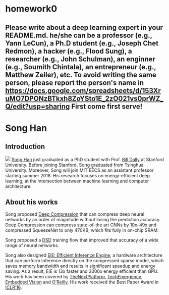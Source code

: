 # homework0
Please write about a deep learning expert in your README.md.
he/she can be a professor (e.g., Yann LeCun), a Ph.D student (e.g., Joseph Chet Redmon), a hacker (e.g., Flood Sung), a researcher (e.g., John Schulman), an enginner (e.g., Soumith Chintala), an entrepreneur (e.g., Matthew Zeiler), etc.
To avoid writing the same person, please report the person's name in 
https://docs.google.com/spreadsheets/d/153XruMO7DPONzBTkxh8ZoYSto1E_2zO021vs0prWZ_Q/edit?usp=sharing
First come first serve!
-------
# Song Han 
## Introduction 

![](https://stanford.edu/~songhan/songhan.jpg)
[Song Han](http://stanford.edu/~songhan/) just graduated as a PhD student with Prof. [Bill Dally](http://cva.stanford.edu/billd_webpage_new.html) at Stanford University. Before joining Stanford, Song graduated from Tsinghua University.  Moreover, Song will join MIT EECS as an assistant professor starting summer 2018. His research focuses on energy-efficient deep learning, at the intersection between machine learning and computer architecture. 

## About his works 
Song proposed [Deep Compression](https://arxiv.org/pdf/1510.00149v5.pdf/) that can compress deep neural networks by an order of magnitude without losing the prediction accuracy. Deep Compression can compress state-of-the art CNNs by 10x–49x and compressed SqueezeNet to only 470KB, which fits fully in on-chip SRAM.

Song proposed a [DSD](https://arxiv.org/abs/1607.04381) training flow that improved that accuracy of a wide range of neural networks. 

Song also designed [EIE: Efficient Inference Engine](https://arxiv.org/pdf/1602.01528v2.pdf), a hardware architecture that can perform inference directly on the compressed sparse model, which saves memory bandwidth and results in significant speedup and energy saving. As a result, EIE is 13x faster and 3000x energy efficient than GPU. His work has been covered by [TheNextPlatform](https://www.nextplatform.com/2015/12/08/emergent-chip-vastly-accelerates-deep-neural-networks/), [TechEmergence](https://www.techemergence.com/a-limitless-pill-for-deep-neural-networks/), [Embedded Vision](https://www.embedded-vision.com/industry-analysis/blog/seeing-dark-and-efficiently) and [O’Reilly](https://www.oreilly.com/ideas/compressed-representations-in-the-age-of-big-data). His work received the Best Paper Award in [ICLR’16](http://www.iclr.cc/doku.php?id=iclr2016:main).


